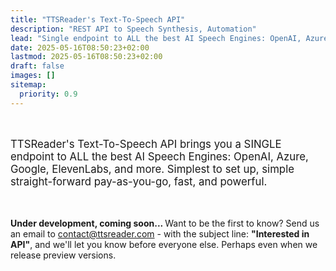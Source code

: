 ```yaml
---
title: "TTSReader's Text-To-Speech API"
description: "REST API to Speech Synthesis, Automation"
lead: "Single endpoint to ALL the best AI Speech Engines: OpenAI, Azure, Google, ElevenLabs, and more. Simplest to set up, fast, and powerful."
date: 2025-05-16T08:50:23+02:00
lastmod: 2025-05-16T08:50:23+02:00
draft: false
images: []
sitemap:
  priority: 0.9
---
```

<br/>


<p style="font-size: larger">TTSReader's Text-To-Speech API brings you a SINGLE endpoint to ALL the best AI Speech Engines: OpenAI, Azure, Google, ElevenLabs, and more. Simplest to set up, simple straight-forward pay-as-you-go, fast, and powerful.</p>

<br/>

<p><strong>Under development, coming soon... </strong> Want to be the first to know? Send us an email to <u>contact@ttsreader.com</u> - with the subject line: <b>"Interested in API"</b>, and we'll let you know before everyone else. Perhaps even when we release preview versions.</p>
